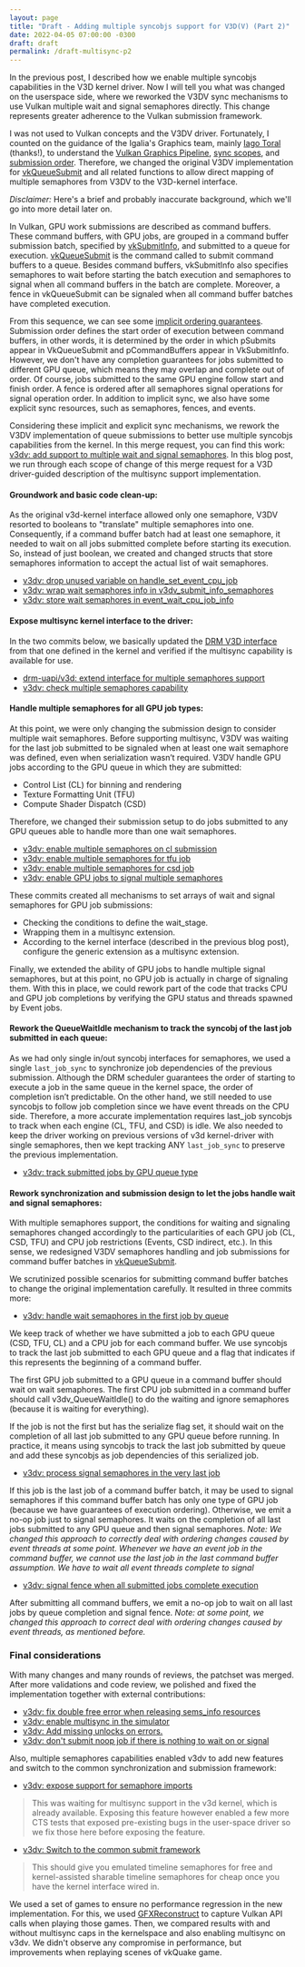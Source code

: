 ```yaml
---
layout: page
title: "Draft - Adding multiple syncobjs support for V3D(V) (Part 2)"
date: 2022-04-05 07:00:00 -0300
draft: draft
permalink: /draft-multisync-p2
---
```


In the previous post, I described how we enable multiple syncobjs capabilities
in the V3D kernel driver.  Now I will tell you what was changed on the
userspace side, where we reworked the V3DV sync mechanisms to use Vulkan
multiple wait and signal semaphores directly.  This change represents greater
adherence to the Vulkan submission framework.

I was not used to Vulkan concepts and the V3DV driver. Fortunately, I counted
on the guidance of the Igalia's Graphics team, mainly
[Iago Toral](https://blogs.igalia.com/itoral) (thanks!), to understand the
[Vulkan Graphics Pipeline](https://vulkan-tutorial.com/Drawing_a_triangle/Graphics_pipeline_basics/Introduction),
[sync scopes](https://www.khronos.org/registry/vulkan/specs/1.3-extensions/html/vkspec.html#synchronization-dependencies-scopes),
and [submission order](https://www.khronos.org/registry/vulkan/specs/1.3-extensions/html/vkspec.html#synchronization-submission-order).
Therefore, we changed the original V3DV implementation for
[vkQueueSubmit](https://www.khronos.org/registry/vulkan/specs/1.3-extensions/man/html/vkQueueSubmit.html)
and all related functions to allow direct mapping of multiple semaphores from
V3DV to the V3D-kernel interface.

*Disclaimer:* Here's a brief and probably inaccurate background, which we'll go into more detail later on.

In Vulkan, GPU work submissions are described as command buffers.  These
command buffers, with GPU jobs, are grouped in a command buffer submission
batch, specified by
[vkSubmitInfo](https://www.khronos.org/registry/vulkan/specs/1.3-extensions/man/html/VkSubmitInfo.html),
and submitted to a queue for execution.
[vkQueueSubmit](https://www.khronos.org/registry/vulkan/specs/1.3-extensions/man/html/vkQueueSubmit.html)
is the command called to submit command buffers to a queue.  Besides command
buffers, vkSubmitInfo also specifies semaphores to wait before starting the
batch execution and semaphores to signal when all command buffers in the batch
are complete. Moreover, a fence in vkQueueSubmit can be signaled when all
command buffer batches have completed execution.

From this sequence, we can see some [implicit ordering
guarantees](https://www.khronos.org/registry/vulkan/specs/1.3-extensions/html/vkspec.html#synchronization-implicit).
Submission order defines the start order of execution between command buffers,
in other words, it is determined by the order in which
pSubmits appear in VkQueueSubmit and pCommandBuffers appear in VkSubmitInfo.
However, we don't have any completion guarantees for jobs submitted to
different GPU queue, which means they may overlap and complete out of order. Of
course, jobs submitted to the same GPU engine follow start and finish order.
A fence is ordered after all semaphores signal operations for signal operation
order. In addition to implicit sync, we also have some explicit sync resources,
such as semaphores, fences, and events.

Considering these implicit and explicit sync mechanisms, we rework the V3DV
implementation of queue submissions to better use multiple syncobjs
capabilities from the kernel. In this merge request, you can find this work:
[v3dv: add support to multiple wait and signal
semaphores](https://gitlab.freedesktop.org/mesa/mesa/-/merge_requests/13178).
In this blog post, we run through each scope of change of this merge request
for a V3D driver-guided description of the multisync support implementation.

#### Groundwork and basic code clean-up:

As the original v3d-kernel interface allowed only one semaphore, V3DV
resorted to booleans to "translate" multiple semaphores into one.
Consequently, if a command buffer batch had at least one semaphore, it needed
to wait on all jobs submitted complete before starting its execution. So,
instead of just boolean, we created and changed structs that store semaphores
information to accept the actual list of wait semaphores.

- [v3dv: drop unused variable on handle\_set\_event\_cpu\_job](https://gitlab.freedesktop.org/mesa/mesa/-/commit/09991fc47bf2588dbb89a9e54644aa19a9170163)
- [v3dv: wrap wait semaphores info in v3dv\_submit\_info\_semaphores](https://gitlab.freedesktop.org/mesa/mesa/-/commit/d148379edf34d39a50bc7cb1c5398499acbfe670)
- [v3dv: store wait semaphores in event\_wait\_cpu\_job\_info](https://gitlab.freedesktop.org/mesa/mesa/-/commit/d5bd18fbb3002293853780b3988e5cb9313d226e)

#### Expose multisync kernel interface to the driver:

In the two commits below, we basically updated the
[DRM V3D interface](https://cgit.freedesktop.org/drm/drm-misc/tree/include/uapi/drm/v3d_drm.h)
from that one defined in the kernel and verified if the multisync capability
is available for use.

- [drm-uapi/v3d: extend interface for multiple semaphores support](https://gitlab.freedesktop.org/mesa/mesa/-/commit/264dedf690f47b5bad9f73cf71e4a051c88075e5)
- [v3dv: check multiple semaphores capability](https://gitlab.freedesktop.org/mesa/mesa/-/commit/85c49db10dd7d427cc91508327467431d9f25956)

#### Handle multiple semaphores for all GPU job types:

At this point, we were only changing the submission design to consider multiple
wait semaphores. Before supporting multisync, V3DV was waiting for the last job
submitted to be signaled when at least one wait semaphore was defined, even
when serialization wasn’t required. V3DV handle GPU jobs according to the GPU
queue in which they are submitted:

* Control List (CL) for binning and rendering
* Texture Formatting Unit (TFU)
* Compute Shader Dispatch (CSD)

Therefore, we changed their submission setup to do jobs submitted to any
GPU queues able to handle more than one wait semaphores.

- [v3dv: enable multiple semaphores on cl submission](https://gitlab.freedesktop.org/mesa/mesa/-/commit/ff8586c3452453527ae4c4d794edcb81ad65e661)
- [v3dv: enable multiple semaphores for tfu job](https://gitlab.freedesktop.org/mesa/mesa/-/commit/ad09e50129e8a46ef465fe3123e0ce87b5a11c79)
- [v3dv: enable multiple semaphores for csd job](https://gitlab.freedesktop.org/mesa/mesa/-/commit/a7052dcf2cfb54aa22f7c028420abc6a9ee44d78)
- [v3dv: enable GPU jobs to signal multiple semaphores](https://gitlab.freedesktop.org/mesa/mesa/-/commit/fd973218a6c95d09cad8558712756a772ae78f66)

These commits created all mechanisms to set arrays of wait and signal
semaphores for GPU job submissions:
* Checking the conditions to define the wait\_stage.
* Wrapping them in a multisync extension.
* According to the kernel interface (described in the previous blog post),
  configure the generic extension as a multisync extension. 

Finally, we extended the ability of GPU jobs to handle multiple signal
semaphores, but at this point, no GPU job is actually in charge of signaling
them. With this in place, we could rework part of the code that tracks CPU and
GPU job completions by verifying the GPU status and threads spawned by Event
jobs.

#### Rework the QueueWaitIdle mechanism to track the syncobj of the last job submitted in each queue:

As we had only single in/out syncobj interfaces for semaphores, we used a
single `last_job_sync` to synchronize job dependencies of the previous
submission. Although the DRM scheduler guarantees the order of starting to
execute a job in the same queue in the kernel space, the order of completion
isn’t predictable. On the other hand, we still needed to use syncobjs to follow
job completion since we have event threads on the CPU side. Therefore, a more
accurate implementation requires last\_job syncobjs to track when each engine
(CL, TFU, and CSD) is idle. We also needed to keep the driver working on
previous versions of v3d kernel-driver with single semaphores, then we kept
tracking ANY `last_job_sync` to preserve the previous implementation.

- [v3dv: track submitted jobs by GPU queue type](https://gitlab.freedesktop.org/mesa/mesa/-/commit/03a6a8274042af376b86c82ff6bbff9826a924b2)

#### Rework synchronization and submission design to let the jobs handle wait and signal semaphores:

With multiple semaphores support, the conditions for waiting and signaling
semaphores changed accordingly to the particularities of each GPU job (CL, CSD,
TFU) and CPU job restrictions (Events, CSD indirect, etc.). In this sense, we
redesigned V3DV semaphores handling and job submissions for command buffer
batches in
[vkQueueSubmit](https://www.khronos.org/registry/vulkan/specs/1.3-extensions/man/html/vkQueueSubmit.html).

We scrutinized possible scenarios for submitting command buffer batches to
change the original implementation carefully. It resulted in three commits
more:

- [v3dv: handle wait semaphores in the first job by queue](https://gitlab.freedesktop.org/mesa/mesa/-/commit/0ab98612ef6860751f6a5115229e561eab7bb890)

We keep track of whether we have submitted a job to each GPU queue (CSD, TFU,
CL) and a CPU job for each command buffer. We use syncobjs to track the last
job submitted to each GPU queue and a flag that indicates if this represents
the beginning of a command buffer.

The first GPU job submitted to a GPU queue in a command buffer should wait on
wait semaphores. The first CPU job submitted in a command buffer should call
v3dv\_QueueWaitIdle() to do the waiting and ignore semaphores (because it is
waiting for everything).

If the job is not the first but has the serialize flag set, it should wait on
the completion of all last job submitted to any GPU queue before running. In
practice, it means using syncobjs to track the last job submitted by queue and
add these syncobjs as job dependencies of this serialized job.

- [v3dv: process signal semaphores in the very last job](https://gitlab.freedesktop.org/mesa/mesa/-/commit/bce77e758acbb168de802d30fd0a6d6b7ea1d1a4)

If this job is the last job of a command buffer batch, it may be used to signal
semaphores if this command buffer batch has only one type of GPU job (because
we have guarantees of execution ordering). Otherwise, we emit a no-op job just
to signal semaphores. It waits on the completion of all last jobs submitted to any
GPU queue and then signal semaphores. *Note: We changed this approach to
correctly deal with ordering changes caused by event threads at some point.
Whenever we have an event job in the command buffer, we cannot use the last job
in the last command buffer assumption. We have to wait all event threads
complete to signal*

- [v3dv: signal fence when all submitted jobs complete execution](https://gitlab.freedesktop.org/mesa/mesa/-/commit/9319ffb53d1e9d54e05aaba250853f12a1562c5f)

After submitting all command buffers, we emit a no-op job to wait on all last
jobs by queue completion and signal fence. *Note: at some point, we changed
this approach to correct deal with ordering changes caused by event threads, as
mentioned before.*

### Final considerations

With many changes and many rounds of reviews, the patchset was merged. After
more validations and code review, we polished and fixed the implementation
together with external contributions:
- [v3dv: fix double free error when releasing sems\_info resources](https://gitlab.freedesktop.org/mesa/mesa/-/merge_requests/14736)
- [v3dv: enable multisync in the simulator](https://gitlab.freedesktop.org/mesa/mesa/-/merge_requests/14768)
- [v3dv: Add missing unlocks on errors.](https://gitlab.freedesktop.org/mesa/mesa/-/merge_requests/14663)
- [v3dv: don't submit noop job if there is nothing to wait on or signal](https://gitlab.freedesktop.org/mesa/mesa/-/merge_requests/14802)

Also, multiple semaphores capabilities enabled v3dv to add new features and
switch to the common synchronization and submission framework:

- [v3dv: expose support for semaphore
  imports](https://gitlab.freedesktop.org/mesa/mesa/-/merge_requests/15342)
> This was waiting for multisync support in the v3d kernel, which is already
> available. Exposing this feature however enabled a few more CTS tests that
> exposed pre-existing bugs in the user-space driver so we fix those here
> before exposing the feature.

- [v3dv: Switch to the common submit
  framework](https://gitlab.freedesktop.org/mesa/mesa/-/merge_requests/15704)
> This should give you emulated timeline semaphores for free and
> kernel-assisted sharable timeline semaphores for cheap once you have the
> kernel interface wired in.

We used a set of games to ensure no performance regression in the new
implementation.  For this, we used
[GFXReconstruct](https://github.com/LunarG/gfxreconstruct) to capture Vulkan
API calls when playing those games. Then, we compared results with and without
multisync caps in the kernelspace and also enabling multisync on v3dv. We
didn't observe any compromise in performance, but improvements when replaying
scenes of vkQuake game.
